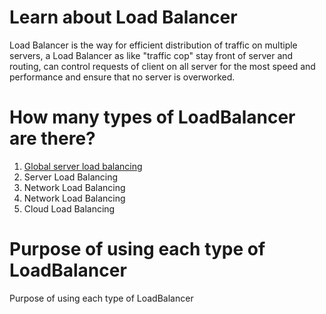 <h1>Learn about Load Balancer</h1>
<p>
Load Balancer is the way for efficient distribution of traffic on multiple servers, a Load Balancer as like "traffic cop" stay front of server and routing, can control requests of client on all server for the most speed and performance and ensure that no server is overworked.
</p>


<h1>How many types of LoadBalancer are there?</h1>


<ol>
   
   <li><a href="#Section1">Global server load balancing</a></li>
   <li>Server Load Balancing</li>
   <li>Network Load Balancing</li>
   <li>Network Load Balancing</li>
   <li>Cloud Load Balancing</li>
</ol>


<h1>Purpose of using each type of LoadBalancer</h1>




<div id="user-content-section1" dir="auto">

Purpose of using each type of LoadBalancer

</div>






